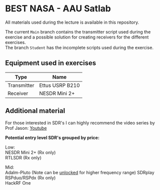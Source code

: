# BEST NASA - AAU Satlab

All materials used during the lecture is available in this repository.  

The current `Main` branch contains the transmitter script used during the exercise and a possible solution for creating receivers for the different exercises.  
The branch `Student` has the incomplete scripts used during the exercise.

## Equipment used in exercises
| Type | Name |
| --- | ---|
|Transmitter | Ettus USRP B210 |
|Receiver | NESDR Mini 2+

## Additional material
For those interested in SDR's I can highly recommend the video series by Prof Jason:  [Youtube](https://youtube.com/playlist?list=PLywxmTaHNUNyKmgF70q8q3QHYIw_LFbrX&si=NURfCn9DAYdbwxT4)


**Potential entry level SDR's grouped by price:**

Low:  
NESDR Mini 2+ (Rx only)  
RTLSDR (Rx only)  

Mid:  
Adalm-Pluto (Note can be [unlocked](https://wiki.analog.com/university/tools/pluto/users/customizing#updating_to_the_ad9364) for higher frequency range)
SDRplay RSPduo/RSPdx (Rx only)   
HackRF One